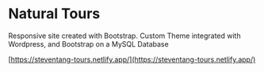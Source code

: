 # Natural Tours

Responsive site created with Bootstrap. Custom Theme integrated with Wordpress, and Bootstrap on a MySQL Database

[https://steventang-tours.netlify.app/](https://steventang-tours.netlify.app/)
